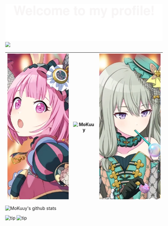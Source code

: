 ![](assets/Bottom_up.svg)
![](img/en.jpg)

| ![](img/emu.png) | ![MoKuuy](https://count.getloli.com/get/@MoKuuy?theme=gelbooru) | ![](img/nene.png) |
| :--------------- | ------------------------------------------------------------ | ----------------: |

![MoKuuy's github stats](https://github-readme-stats.vercel.app/api?username=MoKuuy&show_icons=true&theme=radical&include_all_commits=true)


![tip](https://badgen.net/badge/python/3.8/green?icon=packagephobia) ![tip](https://badgen.net/badge/java/21/orange?icon=java)
